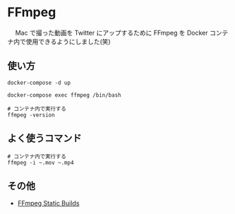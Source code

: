 # FFmpeg
　 Mac で撮った動画を Twitter にアップするために
 FFmpeg を Docker コンテナ内で使用できるようにしました(笑)

## 使い方

```docker
docker-compose -d up

docker-compose exec ffmpeg /bin/bash

# コンテナ内で実行する
ffmpeg -version
```

## よく使うコマンド

```docker
# コンテナ内で実行する
ffmpeg -i ~.mov ~.mp4
```

## その他
- [FFmpeg Static Builds](https://www.johnvansickle.com/ffmpeg/)
